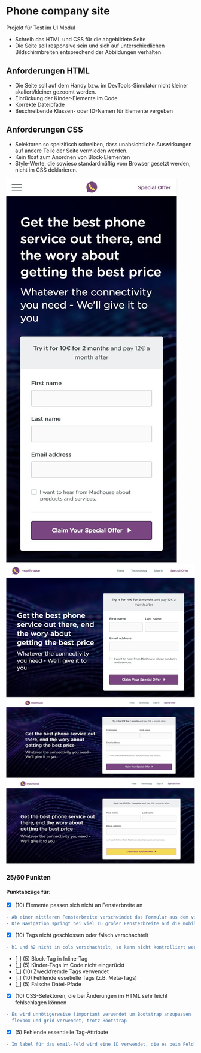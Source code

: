 # Phone company site
Projekt für Test im UI Modul

- Schreib das HTML und CSS für die abgebildete Seite
- Die Seite soll responsive sein und sich auf unterschiedlichen Bildschirmbreiten entsprechend der Abbildungen verhalten.

## Anforderungen HTML
- Die Seite soll auf dem Handy bzw. im DevTools-Simulator nicht kleiner skaliert/kleiner gezoomt werden.
- Einrückung der Kinder-Elemente im Code
- Korrekte Dateipfade
- Beschreibende Klassen- oder ID-Namen für Elemente vergeben
## Anforderungen CSS
- Selektoren so speizifisch schreiben, dass unabsichtliche Auswirkungen auf andere Teile der Seite vermieden werden.
- Kein float zum Anordnen von Block-Elementen
- Style-Werte, die sowieso standardmäßig vom Browser gesetzt werden, nicht im CSS deklarieren.

![](drafts/mobile.JPG)
![](drafts/tablet.JPG)
![](drafts/desktop.JPG)
![](drafts/desktop-button-hover.JPG)

###   25/60 Punkten
#### Punktabzüge für:
- [x] (10) Elemente passen sich nicht an Fensterbreite an
```diff
- Ab einer mittleren Fensterbreite verschwindet das Formular aus dem viewport
- Die Navigation springt bei viel zu großer Fensterbreite auf die mobile Version um
```
- [x] (10) Tags nicht geschlossen oder falsch verschachtelt
```diff
- h1 und h2 nicht in cols verschachtelt, so kann nicht kontrolliert werden, ob sie neben dem Formular stehen oder drunter
```
- [_] (5) Block-Tag in Inline-Tag
- [_] (5) Kinder-Tags im Code nicht eingerückt
- [_] (10) Zweckfremde Tags verwendet
- [_] (10) Fehlende essetielle Tags (z.B. Meta-Tags)
- [_] (5) Falsche Datei-Pfade
- [x] (10) CSS-Selektoren, die bei Änderungen im HTML sehr leicht fehlschlagen können
```diff
- Es wird unnötigerweise !important verwendet um Bootstrap anzupassen
- flexbox und grid verwendet, trotz Bootstrap
```
- [x] (5) Fehlende essentielle Tag-Attribute
```diff
- Im label für das email-Feld wird eine ID verwendet, die es beim Feld nicht gibt
```
